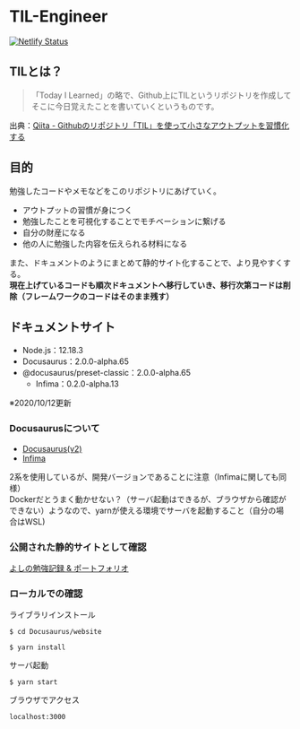 # TIL-Engineer
[![Netlify Status](https://api.netlify.com/api/v1/badges/8af81460-1140-4eb4-823d-56a99af5353a/deploy-status)](https://app.netlify.com/sites/h-yoshikawa0724-til-engineer/deploys)

## TILとは？
> 「Today I Learned」の略で、Github上にTILというリポジトリを作成してそこに今日覚えたことを書いていくというものです。

出典：[Qiita - Githubのリポジトリ「TIL」を使って小さなアウトプットを習慣化する](https://qiita.com/nemui_/items/239335b4ed0c3c797add)

## 目的
勉強したコードやメモなどをこのリポジトリにあげていく。
- アウトプットの習慣が身につく
- 勉強したことを可視化することでモチベーションに繋げる
- 自分の財産になる
- 他の人に勉強した内容を伝えられる材料になる

また、ドキュメントのようにまとめて静的サイト化することで、より見やすくする。  
**現在上げているコードも順次ドキュメントへ移行していき、移行次第コードは削除（フレームワークのコードはそのまま残す）**

## ドキュメントサイト
- Node.js：12.18.3
- Docusaurus：2.0.0-alpha.65
- @docusaurus/preset-classic：2.0.0-alpha.65
  - Infima：0.2.0-alpha.13

※2020/10/12更新

### Docusaurusについて
- [Docusaurus(v2)](https://v2.docusaurus.io/)  
- [Infima](https://facebookincubator.github.io/infima/)

2系を使用しているが、開発バージョンであることに注意（Infimaに関しても同様）  
Dockerだとうまく動かせない？（サーバ起動はできるが、ブラウザから確認ができない）ようなので、yarnが使える環境でサーバを起動すること（自分の場合はWSL)

### 公開された静的サイトとして確認
[よしの勉強記録 & ポートフォリオ](https://h-yoshikawa0724-til-engineer.com/)

### ローカルでの確認
ライブラリインストール
```
$ cd Docusaurus/website

$ yarn install
```

サーバ起動
```
$ yarn start
```

ブラウザでアクセス
```
localhost:3000
```